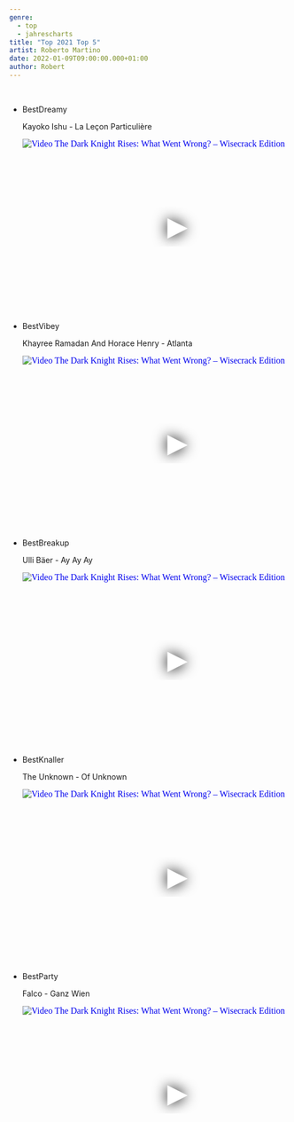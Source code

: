 ```yaml
---
genre:
  - top
  - jahrescharts
title: "Top 2021 Top 5"
artist: Roberto Martino
date: 2022-01-09T09:00:00.000+01:00
author: Robert
---
```

<br>

<ul class="video-list">
<li class="video-list">
<p class="list-title">BestDreamy</p>
<p class="list-subtitle">Kayoko Ishu - La Leçon Particulière</p>

<div class="video-container">
    <iframe
      width="560"
      height="315"
      src="https://www.youtube.com/embed/IbBnyNWir7o"
      srcdoc="<style>*{padding:0;margin:0;overflow:hidden}html,body{height:100%}img,span{position:absolute;width:100%;top:0;bottom:0;margin:auto}span{height:1.5em;text-align:center;font:48px/1.5 sans-serif;color:white;text-shadow:0 0 0.5em black}</style><a 
             href=https://www.youtube.com/embed/IbBnyNWir7o?autoplay=1><img src=https://img.youtube.com/vi/IbBnyNWir7o/hqdefault.jpg alt='Video The Dark Knight Rises: What Went Wrong? – Wisecrack Edition'><span>▶</span></a>"
      frameborder="0"
      allow="accelerometer; autoplay; encrypted-media; gyroscope; picture-in-picture"
      allowfullscreen
  ></iframe>
</div>
</li>



<li class="video-list">
<p class="list-title">BestVibey</p>
<p class="list-subtitle">Khayree Ramadan And Horace Henry - Atlanta</p>

<div class="video-container">
    <iframe
      width="560"
      height="315"
      src="https://www.youtube.com/embed/H22F8IBprjU"
      srcdoc="<style>*{padding:0;margin:0;overflow:hidden}html,body{height:100%}img,span{position:absolute;width:100%;top:0;bottom:0;margin:auto}span{height:1.5em;text-align:center;font:48px/1.5 sans-serif;color:white;text-shadow:0 0 0.5em black}</style><a 
             href=https://www.youtube.com/embed/H22F8IBprjU?autoplay=1><img src=https://img.youtube.com/vi/H22F8IBprjU/hqdefault.jpg alt='Video The Dark Knight Rises: What Went Wrong? – Wisecrack Edition'><span>▶</span></a>"
      frameborder="0"
      allow="accelerometer; autoplay; encrypted-media; gyroscope; picture-in-picture"
      allowfullscreen
  ></iframe>
</div>
</li>


<li class="video-list">
<p class="list-title">BestBreakup</p>
<p class="list-subtitle">Ulli Bäer - Ay Ay Ay</p>

<div class="video-container">
    <iframe
      width="560"
      height="315"
      src="https://www.youtube.com/embed/Eo0hwL_4iN8"
      srcdoc="<style>*{padding:0;margin:0;overflow:hidden}html,body{height:100%}img,span{position:absolute;width:100%;top:0;bottom:0;margin:auto}span{height:1.5em;text-align:center;font:48px/1.5 sans-serif;color:white;text-shadow:0 0 0.5em black}</style><a 
             href=https://www.youtube.com/embed/Eo0hwL_4iN8?autoplay=1><img src=https://img.youtube.com/vi/Eo0hwL_4iN8/hqdefault.jpg alt='Video The Dark Knight Rises: What Went Wrong? – Wisecrack Edition'><span>▶</span></a>"
      frameborder="0"
      allow="accelerometer; autoplay; encrypted-media; gyroscope; picture-in-picture"
      allowfullscreen
  ></iframe>
</div>
</li>


<li class="video-list">
<p class="list-title">BestKnaller</p>
<p class="list-subtitle">The Unknown - Of Unknown</p>

<div class="video-container">
    <iframe
      width="560"
      height="315"
      src="https://www.youtube.com/embed/z583EVTiIIc"
      srcdoc="<style>*{padding:0;margin:0;overflow:hidden}html,body{height:100%}img,span{position:absolute;width:100%;top:0;bottom:0;margin:auto}span{height:1.5em;text-align:center;font:48px/1.5 sans-serif;color:white;text-shadow:0 0 0.5em black}</style><a 
             href=https://www.youtube.com/embed/z583EVTiIIc?autoplay=1><img src=https://img.youtube.com/vi/z583EVTiIIc/hqdefault.jpg alt='Video The Dark Knight Rises: What Went Wrong? – Wisecrack Edition'><span>▶</span></a>"
      frameborder="0"
      allow="accelerometer; autoplay; encrypted-media; gyroscope; picture-in-picture"
      allowfullscreen
  ></iframe>
</div>
</li>


<li class="video-list">
<p class="list-title">BestParty</p>
<p class="list-subtitle">Falco - Ganz Wien</p>

<div class="video-container">
    <iframe
      width="560"
      height="315"
      src="https://www.youtube.com/embed/BgSKP3tmezo"
      srcdoc="<style>*{padding:0;margin:0;overflow:hidden}html,body{height:100%}img,span{position:absolute;width:100%;top:0;bottom:0;margin:auto}span{height:1.5em;text-align:center;font:48px/1.5 sans-serif;color:white;text-shadow:0 0 0.5em black}</style><a 
             href=https://www.youtube.com/embed/BgSKP3tmezo?autoplay=1><img src=https://img.youtube.com/vi/BgSKP3tmezo/hqdefault.jpg alt='Video The Dark Knight Rises: What Went Wrong? – Wisecrack Edition'><span>▶</span></a>"
      frameborder="0"
      allow="accelerometer; autoplay; encrypted-media; gyroscope; picture-in-picture"
      allowfullscreen
  ></iframe>
</div>
</li>



</ul>
<br>